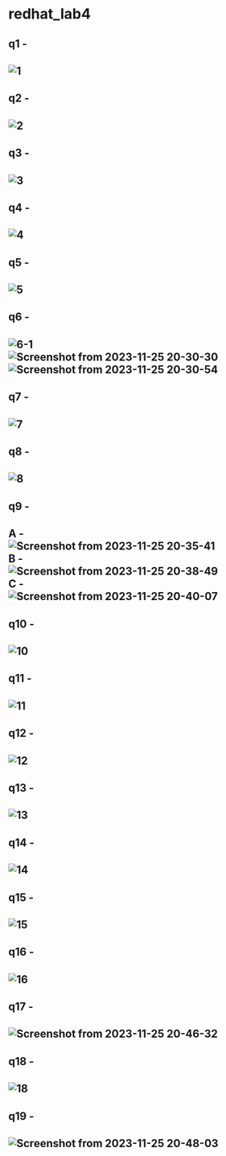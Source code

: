 # redhat_lab4
## q1 - <br />
![1](https://github.com/mostafagh10/redhat_lab4/assets/41267238/32a2671f-ff8f-454f-a20f-1ea621557964)
-----------------------------------------------------------
## q2 - <br />
![2](https://github.com/mostafagh10/redhat_lab4/assets/41267238/c4c6c334-458c-4220-99f1-e63a0d5b2b44)<br />
-----------------------------------------------------------
## q3 - <br />
![3](https://github.com/mostafagh10/redhat_lab4/assets/41267238/47ca9477-6c41-4d7e-8069-18e83bf88301)<br />
---------------------------------------------------------------
## q4 - <br />
![4](https://github.com/mostafagh10/redhat_lab4/assets/41267238/dad854f6-587b-4bb8-a865-210b0b67d0b0)<br />
--------------------------------------------------------------
## q5 - <br />
![5](https://github.com/mostafagh10/redhat_lab4/assets/41267238/50eac2c4-77a1-4a2a-9751-da8baf4ca425)
---------------------------------------------------------------
## q6 - <br />
![6-1](https://github.com/mostafagh10/redhat_lab4/assets/41267238/f8fc89ce-12bb-4037-a357-8d2c510abd4c)<br />
![Screenshot from 2023-11-25 20-30-30](https://github.com/mostafagh10/redhat_lab4/assets/41267238/7f0fb79e-14c1-43c2-b07f-1aa391d833c2)<br />
![Screenshot from 2023-11-25 20-30-54](https://github.com/mostafagh10/redhat_lab4/assets/41267238/6aa2c236-e1c0-4c7c-8f91-ef9883c7b7b4)<br />
----------------------------------------------------------------
## q7 - <br />
![7](https://github.com/mostafagh10/redhat_lab4/assets/41267238/2503565e-e9ea-408a-b759-8a5d7f003407)<br />
-------------------------------------------------------------------
## q8 - <br />
![8](https://github.com/mostafagh10/redhat_lab4/assets/41267238/c0554ac6-6873-4cae-bf30-db96673d79ba)<br />
--------------------------------------------------------------------
## q9 - <br />
A -<br /> ![Screenshot from 2023-11-25 20-35-41](https://github.com/mostafagh10/redhat_lab4/assets/41267238/30e3d6a5-179b-4c4b-92aa-da3c568d5a80)<br />
B -<br /> ![Screenshot from 2023-11-25 20-38-49](https://github.com/mostafagh10/redhat_lab4/assets/41267238/7e2a7239-bb63-4fd8-a2b3-2cd24d6f2731)<br />
C -<br /> ![Screenshot from 2023-11-25 20-40-07](https://github.com/mostafagh10/redhat_lab4/assets/41267238/8289f9bf-1fcd-4177-986d-8268a3ed8878)<br />
-----------------------------------------------------------------------
## q10 - <br />
![10](https://github.com/mostafagh10/redhat_lab4/assets/41267238/729b0d74-194f-4ffc-9f7f-698c49cc6b2b)<br />
----------------------------------------------------------------------
## q11 - <br />
![11](https://github.com/mostafagh10/redhat_lab4/assets/41267238/13f30f3f-a351-40a8-9554-f9029a98cb71)<br />
----------------------------------------------------------------------
## q12 - <br />
![12](https://github.com/mostafagh10/redhat_lab4/assets/41267238/98162875-f972-41f7-a1a4-9dc989b7f043)<br />
-----------------------------------------------------------------------
## q13 - <br />
![13](https://github.com/mostafagh10/redhat_lab4/assets/41267238/fc8e0d1d-7342-4ab7-9573-a39d6bf09ef6)<br />
----------------------------------------------------------------------
## q14 - <br />
![14](https://github.com/mostafagh10/redhat_lab4/assets/41267238/596e9344-e5b2-4742-862f-34c74c19292f)<br />
-----------------------------------------------------------------------
## q15 - <br />
![15](https://github.com/mostafagh10/redhat_lab4/assets/41267238/551f4a8a-1dcb-4cb1-a59a-a6a96960f403)<br />
-----------------------------------------------------------------------
## q16 - <br />
![16](https://github.com/mostafagh10/redhat_lab4/assets/41267238/19d24f67-5cd0-471a-ac93-bdc137327aba)<br />
-----------------------------------------------------------------------
## q17 - <br />
![Screenshot from 2023-11-25 20-46-32](https://github.com/mostafagh10/redhat_lab4/assets/41267238/3ca7c9f7-fb2f-4494-9bc5-57bdf43cd4fb)<br />
-----------------------------------------------------------------------
## q18 - <br />
![18](https://github.com/mostafagh10/redhat_lab4/assets/41267238/5011f3c9-3676-443f-b3e4-83f3a6f5619a)<br />
-----------------------------------------------------------------------
## q19 - <br />
![Screenshot from 2023-11-25 20-48-03](https://github.com/mostafagh10/redhat_lab4/assets/41267238/5c96ba5f-6224-4099-b3c2-2441fd1324cd)
-------------------------------------------------------------------------


























































